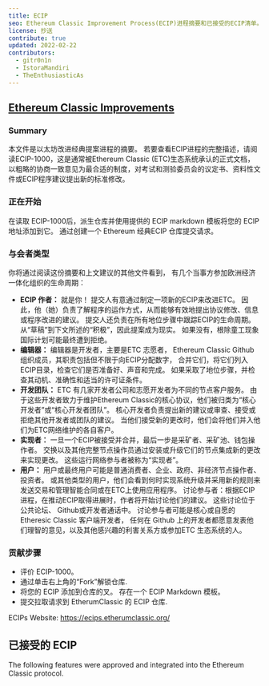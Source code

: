 ```yaml
---
title: ECIP
seo: Ethereum Classic Improvement Process(ECIP)进程摘要和已接受的ECIP清单。
license: 抄送
contribute: true
updated: 2022-02-22
contributors:
  - gitr0n1n
  - IstoraMandiri
  - TheEnthusiasticAs
---
```


## [Ethereum Classic Improvements](https://ecips.ethereumclassic.org/)

### Summary

本文件是以太坊改进经典提案进程的摘要。 若要查看ECIP进程的完整描述，请阅读ECIP-1000，这是通常被Ethereum Classic (ETC)生态系统承认的正式文档， 以粗略的协商一致意见为最合适的制度，对考试和测验委员会的议定书、资料性文件或ECIP程序建议提出新的标准修改。

### 正在开始

在读取 ECIP-1000后，派生仓库并使用提供的 ECIP markdown 模板将您的 ECIP 地址添加到它。 通过创建一个 Ethereum 经典ECIP 仓库提交请求。

### 与会者类型

你将通过阅读这份摘要和上文建议的其他文件看到， 有几个当事方参加欧洲经济一体化组织的生命周期：

- **ECIP 作者：** 就是你！ 提交人有意通过制定一项新的ECIP来改进ETC。 因此，他（她）负责了解程序的运作方式，从而能够有效地提出协议修改、信息或程序改进的建议。 提交人还负责在所有地位步骤中跟踪ECIP的生命周期。 从“草稿”到下文所述的“积极”，因此提案成为现实。 如果没有，根除童工现象国际计划可能最终遭到拒绝。
- **编辑器：** 编辑器是开发者，主要是ETC 志愿者， Ethereum Classic Github 组织成员，其职责包括但不限于向ECIP分配数字， 合并它们，将它们列入ECIP目录，检查它们是否准备好、声音和完成。 如果采取了地位步骤，并检查其动机、准确性和适当的许可证条件。
- **开发团队：** ETC 有几家开发者公司和志愿开发者为不同的节点客户服务。 由于这些开发者致力于维护Ethereum Classic的核心协议，他们被归类为“核心开发者”或“核心开发者团队”。 核心开发者负责提出新的建议或审查、接受或拒绝其他开发者或团队的建议。 当他们接受新的更改时，他们会将他们并入他们为ETC网络维护的各自客户。
- **实现者：** 一旦一个ECIP被接受并合并，最后一步是采矿者、采矿池、钱包操作者。 交换以及其他完整节点操作员通过安装或升级它们的节点集成新的更改来实现更改。 这些运行网络参与者被称为“实现者”。
- **用户：** 用户或最终用户可能是普通消费者、企业、政府、非经济节点操作者、投资者。 或其他类型的用户，他们会看到何时实现系统升级并采用新的规则来发送交易和管理智能合同或在ETC上使用应用程序。 讨论参与者：根据ECIP进程，在推动ECIP取得进展时，作者将开始讨论他们的建议。 这些讨论位于公共论坛、 Github或开发者通话中。 讨论参与者可能是核心或自愿的 Etheresic Classic 客户端开发者， 任何在 Github 上的开发者都愿意发表他们理智的意见，以及其他感兴趣的利害关系方或参加ETC 生态系统的人。

### 贡献步骤

- 评价 ECIP-1000。
- 通过单击右上角的“Fork”解锁仓库.
- 将您的 ECIP 添加到仓库的叉。 存在一个 ECIP Markdown 模板。
- 提交拉取请求到 EtherumClassic 的 ECIP 仓库.

ECIPs Website: https://ecips.etherumclassic.org/

## 已接受的 ECIP

The following features were approved and integrated into the Ethereum Classic protocol.
